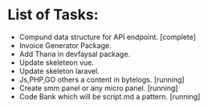 # List of Tasks:

* Compund data structure for API endpoint. [complete]
* Invoice Generator Package.
* Add Thana in devfaysal package.
* Update skeleteon vue.
* Update skeleton laravel.
* Js,PHP,GO others a  content in bytelogs. [running]
* Create smm panel or any micro panel. [running]
* Code Bank which will be script.md a pattern. [running]
